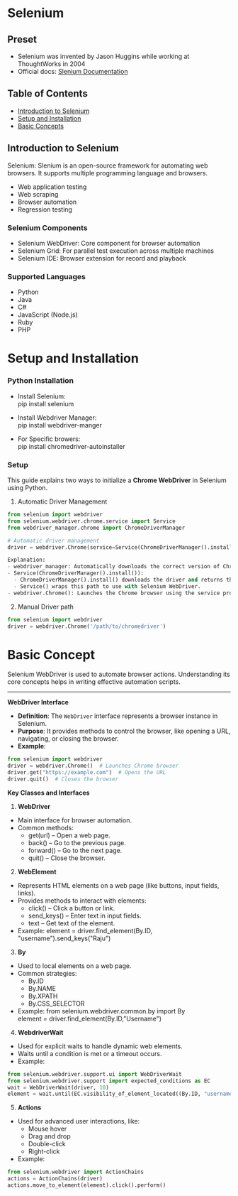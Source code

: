 # Selenium
## Preset
- Selenium was invented by Jason Huggins while working at ThoughtWorks in 2004
- Official docs: [Slenium Documentation](https://www.selenium.dev/documentation/overview/)

## Table of Contents

- [Introduction to Selenium ](#Introduction-to-selenium)
- [Setup and Installation](#setup-and-installation)
- [Basic Concepts](#basic-concepts)

## Introduction to Selenium

Selenium: Slenium is an open-source framework for automating web browsers. It supports multiple programming language and browsers.

- Web application testing
- Web scraping
- Browser automation
- Regression testing

### Selenium Components

- Selenium WebDriver: Core component for browser automation
- Selenium Grid: For parallel test execution across multiple machines
- Selenium IDE: Browser extension for record and playback

### Supported Languages

- Python
- Java
- C#
- JavaScript (Node.js)
- Ruby
- PHP

# Setup and Installation

### Python Installation

- Install Selenium:  
pip install selenium

- Install Webdriver Manager:   
pip install webdriver-manger

- For Specific browers:  
pip install chromedriver-autoinstaller

### Setup

This guide explains two ways to initialize a **Chrome WebDriver** in Selenium using Python.

1. Automatic Driver Management

```python
from selenium import webdriver
from selenium.webdriver.chrome.service import Service
from webdriver_manager.chrome import ChromeDriverManager 

# Automatic driver management
driver = webdriver.Chrome(service=Service(ChromeDriverManager().install()))

Explanation:
- webdriver_manager: Automatically downloads the correct version of ChromeDriver compatible with your installed Chrome browser.
- Service(ChromeDriverManager().install()):
  - ChromeDriverManager().install() downloads the driver and returns the path.
  - Service() wraps this path to use with Selenium WebDriver.
- webdriver.Chrome(): Launches the Chrome browser using the service provided.
```

2. Manual Driver path
```python
from selenium import webdriver
driver = webdriver.Chrome('/path/to/chromedriver')
```

# Basic Concept

Selenium WebDriver is used to automate browser actions. Understanding its core concepts helps in writing effective automation scripts.

---
**WebDriver Interface**

- **Definition**: The `WebDriver` interface represents a browser instance in Selenium.  
- **Purpose**: It provides methods to control the browser, like opening a URL, navigating, or closing the browser.  
- **Example**:
```python
from selenium import webdriver
driver = webdriver.Chrome()  # Launches Chrome browser
driver.get("https://example.com")  # Opens the URL
driver.quit()  # Closes the browser
```
**Key Classes and Interfaces**
1. **WebDriver**
- Main interface for browser automation.
- Common methods:
    - get(url) – Open a web page.
    - back() – Go to the previous page.
    - forward() – Go to the next page.
    - quit() – Close the browser.
2. **WebElement**
- Represents HTML elements on a web page (like buttons, input fields, links).
- Provides methods to interact with elements:
    - click() – Click a button or link.
    - send_keys() – Enter text in input fields.
    - text – Get text of the element.
- Example:
element = driver.find_element(By.ID, "username").send_keys("Raju")
3. **By**
- Used to local elements on a web page.
- Common strategies:
    - By.ID
    - By.NAME
    - By.XPATH
    - By.CSS_SELECTOR
- Example: 
from selenium.webdriver.common.by import By  
element = driver.find_element(By.ID,"Username")
4. **WebdriverWait**
- Used for explicit waits to handle dynamic web elements.
- Waits until a condition is met or a timeout occurs.
- Example:
```python
from selenium.webdriver.support.ui import WebDriverWait
from selenium.webdriver.support import expected_conditions as EC
wait = WebDriverWait(driver, 10)
element = wait.until(EC.visibility_of_element_located((By.ID, "username")))
```
5. **Actions**
- Used for advanced user interactions, like:
    - Mouse hover
    - Drag and drop
    - Double-click
    - Right-click
- Example:
```python
from selenium.webdriver import ActionChains
actions = ActionChains(driver)
actions.move_to_element(element).click().perform()
```